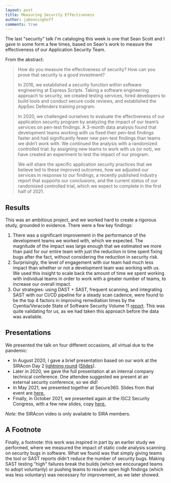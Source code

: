 ```yaml
---
layout: post
title: Measuring Security Effectiveness
author: jabenninghoff
comments: true
---
```

The last "security" talk I'm cataloging this week is one that Sean Scott and I gave in some form a few times, based on Sean's work to measure the effectiveness of our Application Security Team.

From the abstract:

> How do you measure the effectiveness of security? How can you prove that security is a good investment?
>
> In 2016, we established a security function within software engineering at Express Scripts. Taking a software engineering approach to security, we created testing services, hired developers to build tools and conduct secure code reviews, and established the AppSec Defenders training program.
>
> In 2020, we challenged ourselves to evaluate the effectiveness of our application security program by analyzing the impact of our team’s services on pen-test findings. A 3-month data analysis found that development teams working with us fixed their pen-test findings faster and had significantly fewer new pen-test findings than teams we didn’t work with. We continued the analysis with a randomized controlled trial: by assigning new teams to work with us (or not), we have created an experiment to test the impact of our program.
>
> We will share the specific application security practices that we believe led to these improved outcomes, how we adjusted our services in response to our findings, a recently published industry report that supports our conclusions, and the current status of our randomized controlled trial, which we expect to complete in the first half of 2021.

## Results

This was an ambitious project, and we worked hard to create a rigorous study, grounded in evidence. There were a few key findings:

1. There was a significant improvement in the performance of the development teams we worked with, which we expected. The magnitude of the impact was large enough that we estimated we more than paid for our entire team with just the reduction in time spent fixing bugs after the fact, without considering the reduction in security risk.
1. Surprisingly, the level of engagement with our team had much less impact than whether or not a development team was working with us. We used this insight to scale back the amount of time we spent working with individual teams in order to work with a greater number of teams, to increase our overall impact.
1. Our strategies: using DAST + SAST, frequent scanning, and integrating SAST with our CI/CD pipeline for a steady scan cadence, were found to be the top 4 factors in improving remediation times by the Cyentia/Veracode State of Software Security Volume 11 [report](https://info.veracode.com/report-state-of-software-security-volume-11.html). This was quite validating for us, as we had taken this approach before the data was available.

## Presentations

We presented the talk on four different occasions, all virtual due to the pandemic:

- In August 2020, I gave a brief presentation based on our work at the SIRAcon Day 2 [lightning round](https://societyinforisk.org/SiRAcon-20#LR220) ([Slides](/assets/siracon-2020-lightning-round.pdf)).
- Later in 2020, we gave the full presentation at an internal company technical conference. One attendee suggested we present at an external security conference, so we did!
- In May 2021, we presented together at Secure360. Slides from that event are [here.](/assets/security-effectiveness-secure360-2021.pdf)
- Finally, in October 2021, we presented again at the ISC2 Security Congress, with a few new slides, copy [here.](/assets/security-effectiveness-isc2-2021.pdf)

*Note:* the SIRAcon video is only available to SIRA members.

## A Footnote

Finally, a footnote: this work was inspired in part by an earlier study we performed, where we measured the impact of static code analysis scanning on security bugs in software. What we found was that simply giving teams the tool or SAST reports didn't reduce the number of security bugs. Making SAST testing "high" failures break the builds (which we encouraged teams to adopt voluntarily) or pushing teams to resolve open high findings (which was less voluntary) was necessary for improvement, as we later showed.
